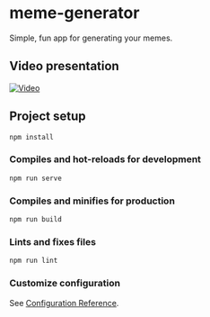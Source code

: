 
# meme-generator
Simple, fun app for generating your memes.

## Video presentation

[![Video](https://img.youtube.com/vi/Ti6KdtKuPTU/0.jpg)](https://youtu.be/Ti6KdtKuPTU)

## Project setup
```
npm install
```

### Compiles and hot-reloads for development
```
npm run serve
```

### Compiles and minifies for production
```
npm run build
```

### Lints and fixes files
```
npm run lint
```

### Customize configuration
See [Configuration Reference](https://cli.vuejs.org/config/).
